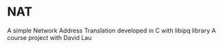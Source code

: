 # NAT
A simple Network Address Translation developed in C with libipq library
A course project with David Lau

